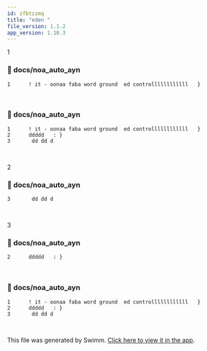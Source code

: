 ```yaml
---
id: zfbtzzmq
title: "eden "
file_version: 1.1.2
app_version: 1.10.3
---
```


1
<!-- NOTE-swimm-snippet: the lines below link your snippet to Swimm -->
### 📄 docs/noa_auto_ayn
```
1      ! it - oonaa faba word ground  ed controllllllllllll   }
```

<br/>


<!-- NOTE-swimm-snippet: the lines below link your snippet to Swimm -->
### 📄 docs/noa_auto_ayn
```
1      ! it - oonaa faba word ground  ed controllllllllllll   }
2      ddddd   : }
3       dd dd d
```

<br/>

2
<!-- NOTE-swimm-snippet: the lines below link your snippet to Swimm -->
### 📄 docs/noa_auto_ayn
```
3       dd dd d
```

<br/>

3
<!-- NOTE-swimm-snippet: the lines below link your snippet to Swimm -->
### 📄 docs/noa_auto_ayn
```
2      ddddd   : }
```

<br/>


<!-- NOTE-swimm-snippet: the lines below link your snippet to Swimm -->
### 📄 docs/noa_auto_ayn
```
1      ! it - oonaa faba word ground  ed controllllllllllll   }
2      ddddd   : }
3       dd dd d
```

<br/>

This file was generated by Swimm. [Click here to view it in the app](https://swimm-web-app.web.app/repos/Z2l0aHViJTNBJTNBTm9hUmVwbyUzQSUzQU5vYW96ZXI=/docs/zfbtzzmq).
